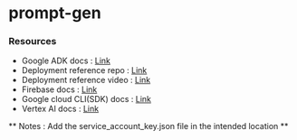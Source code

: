 # prompt-gen

### Resources 

- Google ADK docs : [Link](https://google.github.io/adk-docs/deploy/agent-engine/#deploy-your-agent-to-agent-engine)
- Deployment reference repo : [Link](https://github.com/bhancockio/deploy-adk-agent-engine/tree/mainviud)
- Deployment reference video : [Link](https://www.youtube.com/watch?v=P4VFL9nIaIA&t=5657s)
- Firebase docs : [Link](https://firebase.google.com/docs)
- Google cloud CLI(SDK) docs : [Link](https://cloud.google.com/sdk/docs)
- Vertex AI docs : [Link](https://cloud.google.com/vertex-ai/generative-ai/docs/agent-engine/overview)

** Notes : Add the service_account_key.json file in the intended location **
